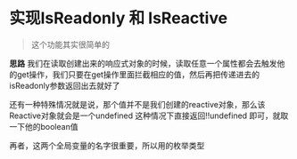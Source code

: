 # 实现IsReadonly 和 IsReactive

> 这个功能其实很简单的

**思路**
我们在读取创建出来的响应式对象的时候，读取任意一个属性都会去触发他的get操作，我们只要在get操作里面拦截相应的值，然后再把传递进去的isReadonly参数返回出去就好了

还有一种特殊情况就是说，那个值并不是我们创建的reactive对象，那么该Reactive对象就会是一个undefined 这种情况下直接返回!!undefined 即可，就取一下他的boolean值

再者，这两个全局变量的名字很重要，所以用的枚举类型


